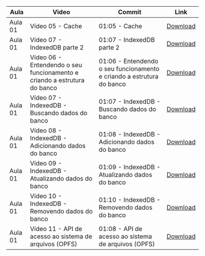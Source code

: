 Aula | Video | Commit | Link
------ | ------ | ------ | ------
Aula 01 | Vídeo 05 - Cache | 01:05 - Cache | [Download](https://github.com/treinaweb/treinaweb-direto-ao-ponto-javascript-armazenamento-de-dados-no-navegador/archive/510d29f2fe7044244e5e88b31d144a7289a6f5b3.zip)
Aula 01 | Vídeo 07 - IndexedDB parte 2 | 01:07 - IndexedDB parte 2 | [Download](https://github.com/treinaweb/treinaweb-direto-ao-ponto-javascript-armazenamento-de-dados-no-navegador/archive/4e27ecce148fdd2512f4a8e7656ee1416df24de7.zip)
Aula 01 | Vídeo 06 - Entendendo o seu funcionamento e criando a estrutura do banco | 01:06 - Entendendo o seu funcionamento e criando a estrutura do banco | [Download](https://github.com/treinaweb/treinaweb-direto-ao-ponto-javascript-armazenamento-de-dados-no-navegador/archive/e002bafd634b3bd2c4562c4e8c8e07843b359b29.zip)
Aula 01 | Vídeo 07 - IndexedDB - Buscando dados do banco | 01:07 - IndexedDB - Buscando dados do banco | [Download](https://github.com/treinaweb/treinaweb-direto-ao-ponto-javascript-armazenamento-de-dados-no-navegador/archive/22bcd1dcbfab8c4dfba7f374189c1f5dc702f3bf.zip)
Aula 01 | Vídeo 08 - IndexedDB - Adicionando dados do banco | 01:08 - IndexedDB - Adicionando dados do banco | [Download](https://github.com/treinaweb/treinaweb-direto-ao-ponto-javascript-armazenamento-de-dados-no-navegador/archive/d1b042300504081c2bf3435f3730d29193f4259c.zip)
Aula 01 | Vídeo 09 - IndexedDB - Atualizando dados do banco | 01:09 - IndexedDB - Atualizando dados do banco | [Download](https://github.com/treinaweb/treinaweb-direto-ao-ponto-javascript-armazenamento-de-dados-no-navegador/archive/4bcb8572ca435d9a14f23065a551bf91ef8c4d5e.zip)
Aula 01 | Vídeo 10 - IndexedDB - Removendo dados do banco | 01:10 - IndexedDB - Removendo dados do banco | [Download](https://github.com/treinaweb/treinaweb-direto-ao-ponto-javascript-armazenamento-de-dados-no-navegador/archive/fcaafd59be89651dd263a9357090e2ea2360f752.zip)
Aula 01 | Vídeo 11 - API de acesso ao sistema de arquivos (OPFS) | 01:08 - API de acesso ao sistema de arquivos (OPFS) | [Download](https://github.com/treinaweb/treinaweb-direto-ao-ponto-javascript-armazenamento-de-dados-no-navegador/archive/f828aa2f3a1ef68a6396c11ce101866c2b46fd0f.zip)
